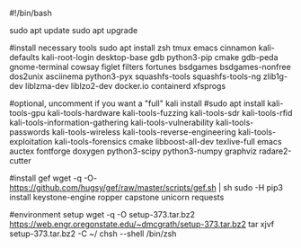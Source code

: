#!/bin/bash

sudo apt update
sudo apt upgrade

#install necessary tools
sudo apt install zsh tmux emacs cinnamon kali-defaults kali-root-login desktop-base gdb python3-pip cmake gdb-peda gnome-terminal cowsay figlet filters fortunes bsdgames bsdgames-nonfree dos2unix asciinema python3-pyx squashfs-tools squashfs-tools-ng zlib1g-dev liblzma-dev liblzo2-dev docker.io containerd xfsprogs 

#optional, uncomment if you want a "full" kali install
#sudo apt install kali-tools-gpu kali-tools-hardware kali-tools-fuzzing kali-tools-sdr kali-tools-rfid kali-tools-information-gathering kali-tools-vulnerability kali-tools-passwords kali-tools-wireless kali-tools-reverse-engineering kali-tools-exploitation kali-tools-forensics cmake libboost-all-dev texlive-full emacs auctex fontforge doxygen python3-scipy python3-numpy graphviz radare2-cutter

#install gef
wget -q -O- https://github.com/hugsy/gef/raw/master/scripts/gef.sh | sh
sudo -H pip3 install keystone-engine ropper capstone unicorn requests

#environment setup
wget -q -O setup-373.tar.bz2 https://web.engr.oregonstate.edu/~dmcgrath/setup-373.tar.bz2
tar xjvf setup-373.tar.bz2 -C ~/
chsh --shell /bin/zsh
